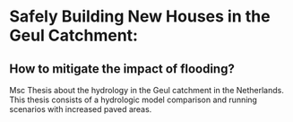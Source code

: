 # Safely Building New Houses in the Geul Catchment:
## How to mitigate the impact of flooding?

Msc Thesis about the hydrology in the Geul catchment in the Netherlands. This thesis consists of a hydrologic model comparison and running scenarios with increased paved areas.
